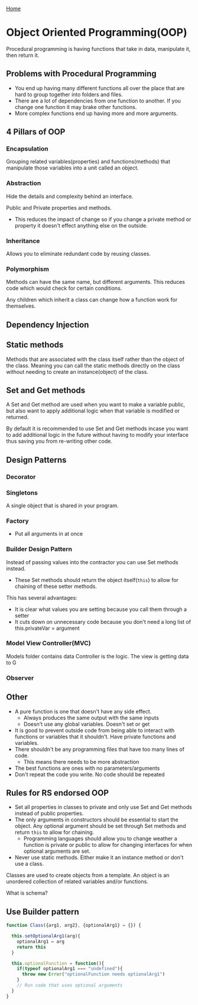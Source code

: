 [Home](./README.md)

# Object Oriented Programming(OOP)

Procedural programming is having functions that take in data, manipulate it, then return it.

## Problems with Procedural Programming
- You end up having many different functions all over the place that are hard to group together into folders and files.
- There are a lot of dependencies from one function to another. If you change one function it may brake other functions.
- More complex functions end up having more and more arguments.

## 4 Pillars of OOP

### Encapsulation
Grouping related variables(properties) and functions(methods) that manipulate those variables into a unit called an object.

### Abstraction
Hide the details and complexity behind an interface.

Public and Private properties and methods.

- This reduces the impact of change so if you change a private method or property it doesn't effect anything else on the outside.

### Inheritance
Allows you to eliminate redundant code by reusing classes.

### Polymorphism
Methods can have the same name, but different arguments. This reduces code which would check for certain conditions.

Any children which inherit a class can change how a function work for themselves.

## Dependency Injection

## Static methods
Methods that are associated with the class itself rather than the object of the class. Meaning you can call the static methods directly on the class without needing to create an instance(object) of the class.

## Set and Get methods
A Set and Get method are used when you want to make a variable public, but also want to apply additional logic when that variable is modified or returned.

By default it is recommended to use Set and Get methods incase you want to add additional logic in the future without having to modify your interface thus saving you from re-writing other code.

## Design Patterns
### Decorator
### Singletons
A single object that is shared in your program.

### Factory
- Put all arguments in at once
### Builder Design Pattern
Instead of passing values into the contractor you can use Set methods instead.
  - These Set methods should return the object itself(`this`) to allow for chaining of these setter methods.

This has several advantages:
- It is clear what values you are setting because you call them through a setter
- It cuts down on unnecessary code because you don't need a long list of this.privateVar = argument

### Model View Controller(MVC)
Models folder contains data
Controller is the logic.
The view is getting data to G

### Observer

## Other
- A pure function is one that doesn't have any side effect.
  - Always produces the same output with the same inputs
  - Doesn't use any global variables. Doesn't set or get
- It is good to prevent outside code from being able to interact with functions or variables that it shouldn't. Have private functions and variables.
- There shouldn't be any programming files that have too many lines of code.
  - This means there needs to be more abstraction
- The best functions are ones with no parameters/arguments
- Don't repeat the code you write. No code should be repeated

## Rules for RS endorsed OOP
- Set all properties in classes to private and only use Set and Get methods instead of public properties.
- The only arguments in constructors should be essential to start the object. Any optional argument should be set through Set methods and return `this` to allow for chaining.
  - Programming languages should allow you to change weather a function is private or public to allow for changing interfaces for when optional arguments are set.
- Never use static methods. Either make it an instance method or don't use a class.

Classes are used to create objects from a template.
An object is an unordered collection of related variables and/or functions.

What is schema?

## Use Builder pattern
```javascript
function Class({arg1, arg2}, {optionalArg1} = {}) {

  this.setOptionalArg1(arg){
    optionalArg1 = arg
    return this
  }

  this.optionalFunction = function(){
    if(typeof optionalArg1 === "undefined"){
      throw new Error("optionalFunction needs optionalArg1")
    }
    // Run code that uses optional arguments
  }
}
```